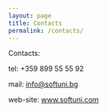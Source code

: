 ```yaml
---
layout: page
title: Contacts
permalink: /contacts/
---
```


Contacts:
 
tel: +359 899 55 55 92

mail: info@softuni.bg

web-site: www.softuni.com